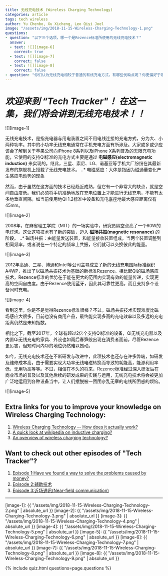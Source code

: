 ```yaml
---
title: 无线充电技术 (Wireless Charging Technology)
categories: article
tags: tech wireless 
author: Yu Chenbo, Xu Xicheng, Leo Qiyi Joel
image: "/assets/img/2018-11-15-Wireless-Charging-Technology-1.png"
questions:
- question: "以下三个选项，哪一个是Rezence标准所使用的无线充电技术？"
  answer: 
  - text: ![][image-6]
    correct: true
  - text: ![][image-7]
    correct: false
  - text: ![][image-8]
    correct: false
- question: "你们认为无线充电相较于普通的有线充电方式，有哪些优缺点呢？你更偏好于哪一种？" # open-ended, no answers
---
```


# **_欢迎来到 “Tech Tracker"！ 在这一集，我们将会讲到无线充电技术！！_** 



![][image-1]


无线充电技术，是指充电器与用电装置之间不用电线连接的充电方式，分为大、小两种功率。其中的小功率无线充电通常在手机充电方面有所涉及。大家或多或少应该会了解到关于苹果公司向iPhone 8系列以及iPhone X系列普及的无限充电功能，它使用的支持Qi标准的充电方式主要是通过 **电磁感应(electromagnetic induction)** 来实现的。继此，三星、索尼、LG、诺基亚等手机大厂纷纷在其最新发布的旗舰机上搭载了无线充电技术。
..* 电磁感应：大体是指因为磁通量变化产生感应电动势的现象


然而，由于虽然在这方面的技术已经趋近成熟，但它有一个非常大的缺点，就是空间自由度低。我们必须将手机准确地放在充电位置上才能进行无线充电，不能有太多地垂直间隔。如当前使用地Qi 1.2标准中设备和充电底座地最大感应距离仅有45mm。


![][image-2] 


2008年，在麻省理工学院（MIT）的一场实验中，研究员隔空点亮了一个60W的电灯泡。这让这项技术有了新的突破，迈入 **磁场共振(magnetic resonance)** 的阶段。
..* 磁场共振：由能量发送装置，和能量接收装置组成，当两个装置调整到相同频率，或者说在一个特定的频率上共振，它们就可以交换彼此的能量。



![][image-3]


2012年高通、三星、博通和Intel等公司主导成立了新的无线充电国际标准组织A4WP，推出了以磁场共振技术为基础的新标准Rezence。相比起Qi的磁场感应技术，Rezence标准的优势在于能在更大的范围内实现有效的能量传递，实现更高的空间自由度。由于Rezence使用蓝牙，因此其可靠性更高，而且支持多个设备同时充电。



![][image-4]


看到这里，你是不是觉得Rezence标准很棒？不过，磁场共振技术实现难度比磁场感应大很多，目前也没有商用产品，最终能实现多高的充电效率以及多远的充电距离仍然是未知指数。


相比之下，截至2017年，全球有超过2亿个支持Qi标准的设备，Qi无线充电器以及内置Qi无线充电的家具、外设也如雨后春笋般出现在消费者面前，尽管Rezence更厉害，但短时间内Qi的地位仍然难以撼动。


如今，无线充电技术还在不断研发与改进中，此项技术也还存在许多弊端，如研发及维修成本高，由于需要实现大功率无线电磁转换而导致的耗能高，能源利用率低，无用功高等等。不过，相信在不久的将来，Rezence标准经过深入研发后在商业市场的普及以及其他后续的研发成果的实践与运用，无线充电技术将会被更加广泛地运用到各种设备当中，让人们摆脱被一团团杂乱无章的电线所困惑的烦恼。



![][image-5]



## Extra links for you to improve your knowledge on Wireless Charging Technology:
1. [Wireless Charging Technology -- How does it actually work?](https://www.makezens.com/wireless-charging-technology/)
2. [A quick look at wikipedia on inductive charging?](https://en.wikipedia.org/wiki/Inductive_charging)
3. [An overview of wireless charging technology?](https://circuitdigest.com/article/wireless-charging-technology)


## Want to check out other episodes of "Tech Tracker"?
1. [Episode 1:Have we found a way to solve the problems caused by money?](https://dunmanhigh.github.io/smarticc/2018/07/13/have-we-found-a-way-to-solve-money-problems)
2. [Episode 2:辅助技术](https://dunmanhigh.github.io/smarticc/2018/09/09/assistive-technology_utf8)
3. [Episode 3:近场通讯(Near-field communication)](https://dunmanhigh.github.io/smarticc/2018/10/20/near-field-communication_utf8)

***


[image-1]: {{ "/assets/img/2018-11-15-Wireless-Charging-Technology-2.png" | absolute_url }}
[image-2]: {{ "/assets/img/2018-11-15-Wireless-Charging-Technology-3.png" | absolute_url }}
[image-3]: {{ "/assets/img/2018-11-15-Wireless-Charging-Technology-4.png" | absolute_url }}
[image-4]: {{ "/assets/img/2018-11-15-Wireless-Charging-Technology-5.png" | absolute_url }}
[image-5]: {{ "/assets/img/2018-11-15-Wireless-Charging-Technology-6.png" | absolute_url }}
[image-6]: {{ "/assets/img/2018-11-15-Wireless-Charging-Technology-7.png" | absolute_url }}
[image-7]: {{ "/assets/img/2018-11-15-Wireless-Charging-Technology-8.png" | absolute_url }}
[image-8]: {{ "/assets/img/2018-11-15-Wireless-Charging-Technology-9.png" | absolute_url }}

{% include quiz.html questions=page.questions %}